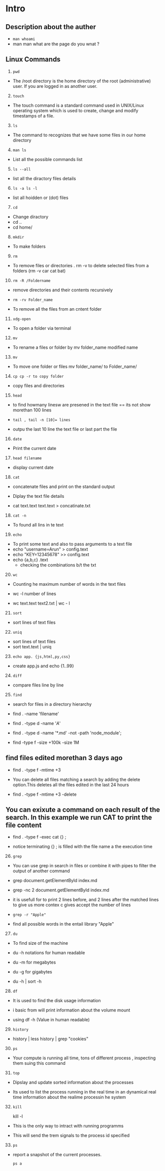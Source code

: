# Intro

## Description about the auther 
- ```man whoami```
- man man what are the page do you wnat ?

## Linux Commands
1. ```pwd``` 

  - The /root directory is the home directory of the root (administrative) user. If you are logged in as another user.

2. ```touch``` 

  - The touch command is a standard command used in UNIX/Linux operating system which is used to create, change and modify timestamps of a file.

3. ```ls```

  - The command to recognizes that we have some files in our home directory

4. ```man ls``` 

  - List all the possible commands list

5. ```ls --all```

  - list all the diractory files details 

6. ```ls -a ls -l```

  - list all hoidden or (dot) files 

7. ```cd``` 

  - Change diractory 
  - cd ..
  - cd home/ 

8. ```mkdir```

  - To make folders

9. ```rm```

  - To remove files or directories
  . rm -v to delete selected files from a folders (rm -v car cat bat)

10. ```rm -R /Foldername```

   - remove directories and their contents recursively

   - ```rm -rv Folder_name```
   - To remove all the files from an cntent folder

11. ```xdg-open```

   - To open a folder via terminal

12. ```mv```

  - To rename a files or folder by mv folder_name modified name 

13. ```mv```

-  To move one folder or files mv folder_name/ to Folder_name/

14. ```cp cp -r to copy folder```

  - copy files and directories

15. ```head``` 
 
  - to find howmany linesw are presened in the text file == its not show morethan 100 lines

  - ```tail , tail -n [10]= lines``` 
  
  - outpu the last 10 line the text file or last part the file 

16. ```date``` 

  - Print the current date 

17. ```head filename```

  - display current date

18. ```cat``` 

   - concatenate files and print on the standard output
   - Diplay the text file details 

   - cat text.text text.text > concatinate.txt

18. ```cat -n``` 

   - To found all lins in te text    

19. ```echo```
  
   - To print some text and also to pass arguments to a text file 
   - echo "username=Arun" > config.text
   - echo "KEY=12345678" >> config.text
   - echo {a,b,c} .text
     - checking the combinations b/t the txt

20. ```wc```

  - Counting he maximum number of words in the text files 

  - wc -l number of lines

  - wc text.text text2.txt | wc - l  

21. ```sort```

  - sort lines of text files

22. ```uniq```

  - sort lines of text files
  - sort text.text | uniq 

23.  ```echo app. {js,html,py,css}```

  - create app.js and echo {1..99}

24. ```diff``` 

   - compare files line by line

25. ```find``` 

  - search for files in a directory hierarchy
  
  - find . -name 'filename'

  - find . -type d -name '*A*'
  
  - find . -type d -name '*.md' -not -path 'node_module';
  
  - find -type f -size +100k -size 1M 
  
  ## find files edited morethan 3 days ago
  
  - find . -type f -mtime +3 

  - You can delete all files matching a search by adding the delete option.This deletes all the files edited in the last 24 hours
  
  - find . -type f -mtime +3 -delete

  ## You can exixute a command on each result of the search. In this example we run CAT to print the file content   


  - find . -type f -exec  cat {} \;

  - notice terminating {} \; is filled with the file name a the execution time  

26. ```grep```

  - You can use grep in search in files or combine it with pipes to filter the output of another command

  - grep document.getElementById index.md   

  - grep -nc 2 document.getElementById index.md 

  - it is usefull for to print 2 lines before, and 2 lines after the matched lines to give us more contex c gives accept the number of lines
  
  - ```grep -r "Apple"```

  - find all possible words in the entail library "Apple" 

27. ```du``` 

   - To find size of the machine 

   - du -h notations for human readable 

   - du -m for megabytes

   - du -g for gigabytes

   - du -h | sort -h  

28. ```df``` 

  - It is used to find the disk usage information 

  - i basic from will print information about the volume mount 

  - using df -h (Value in human readable)

 29. ```history``` 

   -  history  | less
      history | grep "cookies"

30. ```ps``` 

  - Your compute is running all time, tons of different process , inspecting them suing this command  

31. ```top``` 

   -  Dipslay and update sorted information about the processes

   -  Its used to list the process running in the real time in an dynamical real time information about the realime processin he system 

32. ```kill ```

    kill -l 

  - This is the only way to intract with running programms

  - This will send the trem signals to the process id specified

33. ``` ps ```

  - report a snapshot of the current processes.

    ```ps a ```
